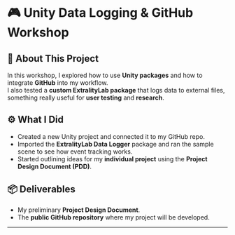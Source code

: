 # 🎮 Unity Data Logging & GitHub Workshop

## 🧩 About This Project  
In this workshop, I explored how to use **Unity packages** and how to integrate **GitHub** into my workflow.  
I also tested a **custom ExtralityLab package** that logs data to external files, something really useful for **user testing** and **research**.  

## ⚙️ What I Did  
- Created a new Unity project and connected it to my GitHub repo.  
- Imported the **ExtralityLab Data Logger** package and ran the sample scene to see how event tracking works.  
- Started outlining ideas for my **individual project** using the **Project Design Document (PDD)**.  

## 📦 Deliverables  
- My preliminary **Project Design Document**.  
- The **public GitHub repository** where my project will be developed.  

---
